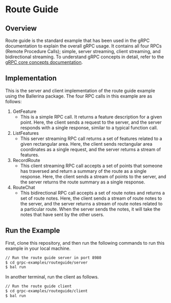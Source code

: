 # Route Guide

## Overview

Route guide is the standard example that has been used in the gRPC documentation to explain the overall gRPC usage. It contains all four RPCs (Remote Procedure Calls); simple, server streaming, client streaming, and bidirectional streaming. To understand gRPC concepts in detail, refer to the [gRPC core concepts documentation](https://grpc.io/docs/what-is-grpc/core-concepts/).

## Implementation

This is the server and client implementation of the route guide example using the Ballerina package. The four RPC calls in this example are as follows:

1. GetFeature
   - This is a simple RPC call. It returns a feature description for a given point. Here, the client sends a request to the server, and the server responds with a single response, similar to a typical function call.
2. ListFeatures
   - This server streaming RPC call returns a set of features related to a given rectangular area. Here, the client sends rectangular area coordinates as a single request, and the server returns a stream of features.
3. RecordRoute
   - This client streaming RPC call accepts a set of points that someone has traversed and return a summary of the route as a single response. Here, the client sends a stream of points to the server, and the server returns the route summary as a single response.
4. RouteChat
   - This bidirectional RPC call accepts a set of route notes and returns a set of route notes. Here, the client sends a stream of route notes to the server, and the server returns a stream of route notes related to a particular route. When the server sends the notes, it will take the notes that have sent by the other users.

## Run the Example

First, clone this repository, and then run the following commands to run this example in your local machine.

```sh
// Run the route guide server in port 8980
$ cd grpc-examples/routeguide/server
$ bal run
```

In another terminal, run the client as follows.
```sh
// Run the route guide client
$ cd grpc-examples/routeguide/client
$ bal run
```
